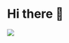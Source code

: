 # Hi there 👋

![](https://cf.way2muchnoise.eu/author/short_teksturepako.svg)

<picture>
  <source
    media="(prefers-color-scheme: dark)"
    srcset="https://github-readme-stats.vercel.app/api/top-langs/?username=juraj-hrivnak&layout=compact&theme=dark"
  />
  <source
    media="(prefers-color-scheme: light), (prefers-color-scheme: no-preference)"
    srcset="https://github-readme-stats.vercel.app/api/top-langs/?username=juraj-hrivnak&layout=compact"
  />
  <img src="" />
</picture>

<!--

### List of my Minecraft-related repositories
⚡ \
&nbsp;┣━━━ [**`Underdog`**](https://github.com/juraj-hrivnak/Underdog) \
&nbsp;┃&emsp;&emsp;┗━━━ Minecraft Forge modpack centred around realism, exploration, survival, and technology. \
&nbsp;┃ \
&nbsp;┣━━━ [**`.minecraft`**](https://github.com/juraj-hrivnak/.minecraft) \
&nbsp;┃&emsp;&emsp;┗━━━ An easy-to-use template for an automated modpack development environment. \
&nbsp;┃ \
&nbsp;┣━━━ [**`Greenery🌿`**](https://github.com/juraj-hrivnak/Greenery) \
&nbsp;┃&emsp;&emsp;┗━━━ Dynamic plant generator mod that makes the world greener! \
&nbsp;┃ \
&nbsp;┣━━━ [**`Modpack Downloader`**](https://github.com/Joshyx/ModpackDownloader) \
&nbsp;┃&emsp;&emsp;┗━━━ A simple command-line interface for downloading all mods from a Curseforge Modpack. \
&nbsp;┃ \
&nbsp;┣━━━ [**`SimpleDifficulty for Underdog`**](https://github.com/juraj-hrivnak/SimpleDifficulty) \
&nbsp;┃&emsp;&emsp;┗━━━ Fork of SimpleDifficulty. Adds salt & fresh water, & more. \
&nbsp;┃ \
&nbsp;┣━━━ [**`Salt Water Patcher`**](https://github.com/juraj-hrivnak/SaltWaterPatcher) \
&nbsp;┃&emsp;&emsp;┗━━━ Patches blocks from other mods that use Minecraft water to use salt water. \
&nbsp;┃ \
&nbsp;┣━━━ [**`Realistic Terrain Generation Unofficial`**](https://github.com/juraj-hrivnak/RTGUnofficial) \
&nbsp;┃&emsp;&emsp;┗━━━ A fork of RTG that fixes remaining bugs & incompatibilities. \
&nbsp;┃ \
&nbsp;┗━━━ [**`Even More Realistic Ore Veins`**](https://github.com/juraj-hrivnak/ore-veins) \
&nbsp;&nbsp;&nbsp;&emsp;&emsp;┗━━━ Fork of Realistic Ore Veins. Adds ore stone variants compatibility & a reload command.


Here are some ideas to get you started:

- 🔭 I’m currently working on ...
- 🌱 I’m currently learning ...
- 👯 I’m looking to collaborate on ...
- 🤔 I’m looking for help with ...
- 💬 Ask me about ...
- 📫 How to reach me: ...
- 😄 Pronouns: ...
- ⚡ Fun fact: ...
-->
